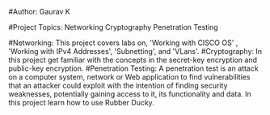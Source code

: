 #Author: Gaurav K

#Project Topics: 
                Networking
                Cryptography
                Penetration Testing
                
#Networking: This project covers labs on, 'Working with CISCO OS' , 'Working with IPv4 Addresses', 'Subnetting', and 'VLans'.
#Cryptography: In this project get familiar with the concepts in the secret-key encryption and public-key encryption.
#Penetration Testing: A penetration test is an attack on a computer system, network or Web application to find vulnerabilities that an attacker could exploit with the intention of finding security weaknesses, potentially gaining access to it, its functionality and data. In this project learn how to use Rubber Ducky.
